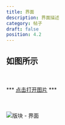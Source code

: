 ```yaml
---
title: 界面
description: 界面描述
category: 帖子
draft: false
position: 4.2
---
```


<div class="content my-4">

## 如图所示

<br />
<br />
*** <a href="/other/www.youdeyiwu.com_forum_post_241.png" target="_blank">点击打开图片</a> ***
<br />
<br />
<br />

![版块 - 界面](/other/www.youdeyiwu.com_forum_post_241.png)

</div>
